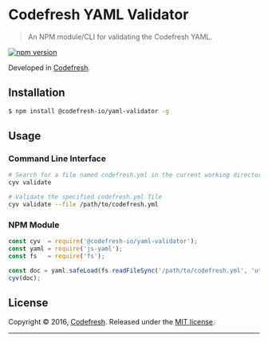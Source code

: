 # Codefresh YAML Validator

> An NPM module/CLI for validating the Codefresh YAML.

[![npm version](https://badge.fury.io/js/%40codefresh-io%2Fyaml-validator.svg)](https://badge.fury.io/js/%40codefresh-io%2Fyaml-validator)

Developed in [Codefresh](https://www.codefresh.io).

## Installation

```bash
$ npm install @codefresh-io/yaml-validator -g
```

## Usage

### Command Line Interface

```sh
# Search for a file named codefresh.yml in the current working directory and validate it
cyv validate

# Validate the specified codefresh.yml file
cyv validate --file /path/to/codefresh.yml 
```

### NPM Module

```js
const cyv  = require('@codefresh-io/yaml-validator');
const yaml = require('js-yaml');
const fs   = require('fs');

const doc = yaml.safeLoad(fs.readFileSync('/path/to/codefresh.yml', 'utf8'));
cyv(doc);
```

## License

Copyright © 2016, [Codefresh](https://codefresh.io).
Released under the [MIT license](https://github.com/codefresh-io/cf-expression-evaluator/blob/master/LICENSE).

***
